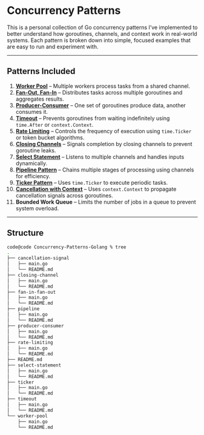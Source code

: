 # Concurrency Patterns

This is a personal collection of Go concurrency patterns I’ve implemented to better understand how goroutines, channels, and context work in real-world systems. Each pattern is broken down into simple, focused examples that are easy to run and experiment with.

---

## Patterns Included


1. **[Worker Pool](worker-pool/README.md)** – Multiple workers process tasks from a shared channel.  
2. **[Fan-Out, Fan-In](fan-in-fan-out/README.md)** – Distributes tasks across multiple goroutines and aggregates results.  
3. **[Producer-Consumer](producer-consumer/README.md)** – One set of goroutines produce data, another consumes it.  
4. **[Timeout](timeout/README.md)** – Prevents goroutines from waiting indefinitely using `time.After` or `context.Context`.  
5. **[Rate Limiting](rate-limiting/README.md)** – Controls the frequency of execution using `time.Ticker` or token bucket algorithms.  
6. **[Closing Channels](closing-channel/README.md)** – Signals completion by closing channels to prevent goroutine leaks.  
7. **[Select Statement](select-statement/README.md)** – Listens to multiple channels and handles inputs dynamically.  
8. **[Pipeline Pattern](pipeline/README.md)** – Chains multiple stages of processing using channels for efficiency.  
9. **[Ticker Pattern](ticker/README.md)** – Uses `time.Ticker` to execute periodic tasks.  
10. **[Cancellation with Context](cancellation-signal/README.md)** – Uses `context.Context` to propagate cancellation signals across goroutines.  
11. **Bounded Work Queue** – Limits the number of jobs in a queue to prevent system overload.               

---

## Structure

```bash
code@code Concurrency-Patterns-Golang % tree
.
├── cancellation-signal
│   ├── main.go
│   └── README.md
├── closing-channel
│   ├── main.go
│   └── README.md
├── fan-in-fan-out
│   ├── main.go
│   └── README.md
├── pipeline
│   ├── main.go
│   └── README.md
├── producer-consumer
│   ├── main.go
│   └── README.md
├── rate-limiting
│   ├── main.go
│   └── README.md
├── README.md
├── select-statement
│   ├── main.go
│   └── README.md
├── ticker
│   ├── main.go
│   └── README.md
├── timeout
│   ├── main.go
│   └── README.md
└── worker-pool
    ├── main.go
    └── README.md
```
